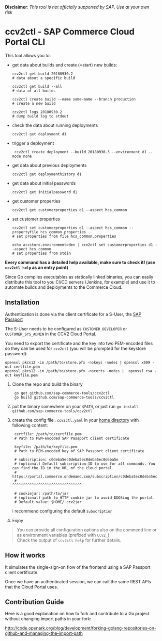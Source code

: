 
**Disclaimer**: *This tool is not officially supported by SAP. Use at your own risk*

# ccv2ctl - SAP Commerce Cloud Portal CLI

This tool allows you to:

- get data about builds and create (=start) new builds:

      ccv2ctl get build 20180930.2
      # data about a specific build
      
      ccv2ctl get build --all
      # data of all builds
      
      ccv2ctl create build --name some-name --branch production
      # create a new build
      
      ccv2ctl logs 20180930.2
      # dump build log to stdout
      
- check the data about running deployments

      ccv2ctl get deployment d1
      
- trigger a deployment

       ccv2ctl create deployment --build 20180930.3 --environment d1 --mode none

- get data about previous deployments

      ccv2ctl get deploymenthistory d1

- get data about initial passwords

      ccv2ctl get initialpassword d1

- get customer properties

      ccv2ctl get customerproperties d1 --aspect hcs_common

- set customer properties

      ccv2ctl set customerproperties d1 --aspect hcs_common --propertyfile hcs_common.properties
      # set properties from file hcs_common.properties

      echo accstore.environment=dev | ccv2ctl set customerproperties d1 --aspect hcs_common
      # set properties from stdin

**Every command has a detailed help available, make sure to check it! (use `ccv2ctl help` as an entry point)**

Since Go compiles executables as statically linked binaries, you can easily distribute this tool to you CI/CD servers (Jenkins, for example) and use it to automate builds and deployments to the Commerce Cloud.

## Installation

Authentication is done via the client certificate for a S-User, the [SAP Passport](https://support.sap.com/en/my-support/single-sign-on-passports.html)

The S-User needs to be configured as `CUSTOMER_DEVELOPER` or `CUSTOMER_SYS_ADMIN` in the CCV2 Cloud Portal.

You need to export the certificate and the key into two PEM-encoded files so they can be used for `ccv2ctl` (you will be prompted for the keystore password):

    openssl pkcs12 -in /path/to/store.pfx -nokeys -nodes | openssl x509 -out certfile.pem
    openssl pkcs12 -in /path/to/store.pfx -nocerts -nodes |  openssl rsa -out keyfile.pem

1. Clone the repo and build the binary
   ```
    go get github.com/sap-commerce-tools/ccv2ctl
    go build github.com/sap-commerce-tools/ccv2ctl
   ```
1. put the binary somewhere on your `$PATH`, or just run `go install github.com/sap-commerce-tools/ccv2ctl`
1. create the config file `.ccv2ctl.yaml` in your [home directory](https://en.wikipedia.org/wiki/Home_directory) with following content:

        certfile: /path/to/certfile.pem
        # Path to PEM-encoded SAP Passport client certificate
    
        keyfile: /path/to/keyfile.pem
        # Path to PEM-encoded key of SAP Passport client certificate
    
        # subscription: c0deba5ec0deba5ec0deba5ec0deba5e
        # (optional) Default subscription-ID to use for all commands. You can find the ID in the URL of the cloud portal.
        # https://portal.commerce.ondemand.com/subscription/c0deba5ec0deba5ec0deba5ec0deba5e/...
        #                                                   ^^^^^^^^^^^^^^^^^^^^^^^^^^^^^^^^
    
        # cookiejar: /path/to/jar
        # (optional) path to HTTP cookie jar to avoid DDOSing the portal.
        # Default value: $HOME/.ccv2jar
        
   I recommend configuring the default `subscription`
   
1. Enjoy

> You can provide all configuration options also on the commend line or as environment variables (prefixed with `CCV2_`) \
> Check the output of `ccv2ctl help` for further details.

## How it works

It simulates the single-sign-on flow of the frontend using a SAP Passport client certificate.

Once we have an authenticated session, we can call the same REST APIs that the Cloud Portal uses.

## Contribution Guide

Here is a good explanation on how to fork and contribute to a  Go project without changing import paths in your fork:

<http://code.openark.org/blog/development/forking-golang-repositories-on-github-and-managing-the-import-path>



